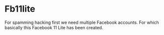 # Fb11lite
For spamming hacking first we need multiple Facebook accounts. For which basically this Facebook 11 Lite has been created.
